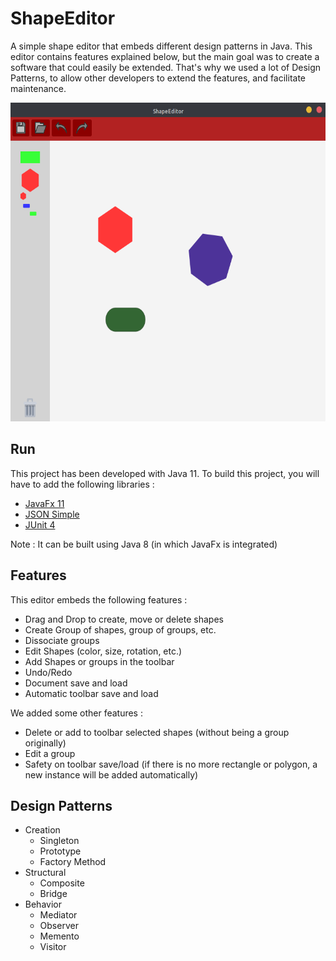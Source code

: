 # ShapeEditor
A simple shape editor that embeds different design patterns in Java. This editor contains features explained below, but the main goal 
was to create a software that could easily be extended. That's why we used a lot of Design Patterns, to allow other developers to extend the features, and facilitate maintenance.

<p align="center">
  <img width="600" height="510" src="resources/editor-screenshot.png">
</p>

## Run
This project has been developed with Java 11. To build this project, you will have to add the following libraries :
- [JavaFx 11](https://gluonhq.com/products/javafx/)
- [JSON Simple](https://code.google.com/archive/p/json-simple/downloads)
- [JUnit 4](https://github.com/junit-team/junit4/wiki/Download-and-Install)

Note : It can be built using Java 8 (in which JavaFx is integrated)

## Features
This editor embeds the following  features :
- Drag and Drop to create, move or delete shapes
- Create Group of shapes, group of groups, etc.
- Dissociate groups
- Edit Shapes (color, size, rotation, etc.)
- Add Shapes or groups in the toolbar
- Undo/Redo
- Document save and load
- Automatic toolbar save and load

We added some other features :
- Delete or add to toolbar selected shapes (without being a group originally)
- Edit a group
- Safety on toolbar save/load (if there is no more rectangle or polygon, a new instance will be added automatically)
 
 ## Design Patterns
 - Creation
   - Singleton
   - Prototype
   - Factory Method
 - Structural
   - Composite
   - Bridge
 - Behavior
   - Mediator
   - Observer
   - Memento
   - Visitor
